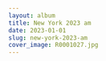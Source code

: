 ```yaml
---
layout: album
title: New York 2023 am
date: 2023-01-01
slug: new-york-2023-am
cover_image: R0001027.jpg
---
```

